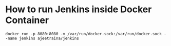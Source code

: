# How to run Jenkins inside Docker Container

```
docker run -p 8080:8080 -v /var/run/docker.sock:/var/run/docker.sock --name jenkins ajeetraina/jenkins
```
